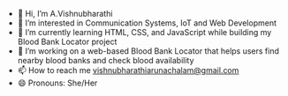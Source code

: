 - 👋 Hi, I’m A.Vishnubharathi 
- 👀 I’m interested in Communication Systems, IoT and Web Development
- 🌱 I’m currently learning HTML, CSS, and JavaScript while building my Blood Bank Locator project
- 💞️ I’m working on a web-based Blood Bank Locator that helps users find nearby blood banks and check blood availability
- 📫 How to reach me vishnubharathiarunachalam@gmail.com
- 😄 Pronouns: She/Her

<!---
Vishnu031004/Vishnu031004 is a ✨ special ✨ repository because its `README.md` (this file) appears on your GitHub profile.
You can click the Preview link to take a look at your changes.
--->
